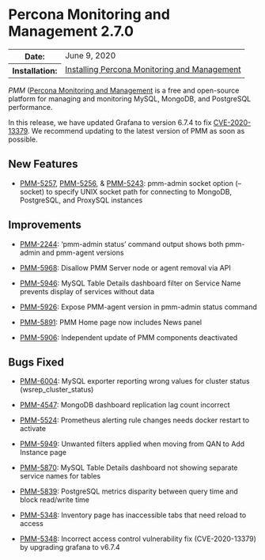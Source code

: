 # Percona Monitoring and Management 2.7.0

<table class="docutils field-list" frame="void" rules="none">
  <colgroup>
    <col class="field-name">
    <col class="field-body">
  </colgroup>
  <tbody valign="top">
    <tr class="field-odd field">
      <th class="field-name">Date:</th>
      <td class="field-body">June 9, 2020</td>
    </tr>
    <tr class="field-even field">
      <th class="field-name">Installation:</th>
      <td class="field-body">
        <a class="reference external" href="https://www.percona.com/doc/percona-monitoring-and-management/2.x/install/index-server.html">Installing Percona Monitoring and Management</a></td>
    </tr>
  </tbody>
</table>

*PMM* ([Percona Monitoring and Management](../)
is a free and open-source platform for managing and monitoring MySQL, MongoDB, and PostgreSQL
performance.

In this release, we have updated Grafana to version 6.7.4 to fix  [CVE-2020-13379](https://cve.mitre.org/cgi-bin/cvename.cgi?name=CVE-2020-13379/). We recommend updating to the latest version of PMM as soon as possible.

## New Features

* [PMM-5257](https://jira.percona.com/browse/PMM-5257), [PMM-5256](https://jira.percona.com/browse/PMM-5256), & [PMM-5243](https://jira.percona.com/browse/PMM-5243): pmm-admin socket option (–socket) to specify UNIX socket path for connecting to MongoDB, PostgreSQL, and ProxySQL instances

## Improvements

* [PMM-2244](https://jira.percona.com/browse/PMM-2244): ‘pmm-admin status’ command output shows both pmm-admin and pmm-agent versions

* [PMM-5968](https://jira.percona.com/browse/PMM-5968): Disallow PMM Server node or agent removal via API

* [PMM-5946](https://jira.percona.com/browse/PMM-5946): MySQL Table Details dashboard filter on Service Name prevents display of services without data

* [PMM-5926](https://jira.percona.com/browse/PMM-5926): Expose PMM-agent version in pmm-admin status command

* [PMM-5891](https://jira.percona.com/browse/PMM-5891): PMM Home page now includes News panel

* [PMM-5906](https://jira.percona.com/browse/PMM-5906): Independent update of PMM components deactivated

## Bugs Fixed

* [PMM-6004](https://jira.percona.com/browse/PMM-6004): MySQL exporter reporting wrong values for cluster status (wsrep_cluster_status)

* [PMM-4547](https://jira.percona.com/browse/PMM-4547): MongoDB dashboard replication lag count incorrect

* [PMM-5524](https://jira.percona.com/browse/PMM-5524): Prometheus alerting rule changes needs docker restart to activate

* [PMM-5949](https://jira.percona.com/browse/PMM-5949): Unwanted filters applied when moving from QAN to Add Instance page

* [PMM-5870](https://jira.percona.com/browse/PMM-5870): MySQL Table Details dashboard not showing separate service names for tables

* [PMM-5839](https://jira.percona.com/browse/PMM-5839): PostgreSQL metrics disparity between query time and block read/write time

* [PMM-5348](https://jira.percona.com/browse/PMM-5348): Inventory page has inaccessible tabs that need reload to access

* [PMM-5348](https://jira.percona.com/browse/PMM-5348): Incorrect access control vulnerability fix (CVE-2020-13379) by upgrading grafana to v6.7.4
